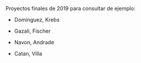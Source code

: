 Proyectos finales de 2019 para consultar de ejemplo:

- Dominguez, Krebs

- Gazali, Fischer

- Navon, Andrade

- Catan, Villa

